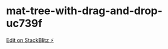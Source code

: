 # mat-tree-with-drag-and-drop-uc739f

[Edit on StackBlitz ⚡️](https://stackblitz.com/edit/mat-tree-with-drag-and-drop-uc739f)